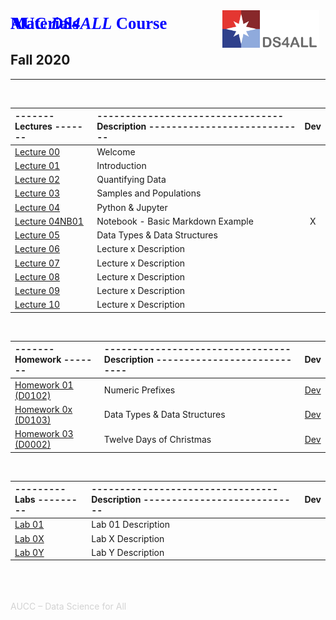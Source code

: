 <img align="right" alt="DS4ALL Logo" src="images/ds4all_logo_3100x1200.png" style="width:155.00px; margin:10px; "/><br><p align="left" style='color:blue; font-family:"Cambria"; font-size:20pt; margin:0; line-height:0.0; padding-bottom:0; padding-top:0; text-align:left; page-break-after:avoid; font-weight:700; '>AUC <i>DS4ALL</i> Course Materials</p><br>



## **Fall 2020**
---
<br>

| ------- Lectures ------- | --------------------------------- Description ---------------------------- | Dev |
| :---                     | :---                                                                       | :---: |
| [Lecture 00](https://drive.google.com/open?id=13joPPmWLTAqJCo-zUI6cbn0IccWusse9g0En1ts3s94) | Welcome | |
| [Lecture 01](https://drive.google.com/open?id=1RJy-AVEBI7gqMWzBzu5CnHb-sDNF5n6f5Pdw2El1kkM) | Introduction | |
| [Lecture 02](https://drive.google.com/open?id=1td9AUUfTN1b3vONMbjE3NoMHhUYSilXH-Pj88-t4NvY)| Quantifying Data | |
| [Lecture 03](https://drive.google.com/open?id=1yp8tSBwXrzorp3i6yILP7ZIwC8tr69xcflvd4SP9vdk) | Samples and Populations | |
| [Lecture 04](https://drive.google.com/open?id=12DhdDRQTDEr1ya9v0YPZzOXWgZj0dI5iXOKSsevjyVQ) | Python & Jupyter | |
| [Lecture 04NB01](lectures/basic_md_example.ipynb) | Notebook - Basic Markdown Example | X |
| [Lecture 05](https://drive.google.com/open?id=1aiGy14iEP0g83Bn8nKcOfGsE0xv9zsGWFEcOx22a_CQ) | Data Types & Data Structures | |
| [Lecture 06](link) | Lecture x Description | |
| [Lecture 07](link) | Lecture x Description | |
| [Lecture 08](link) | Lecture x Description | |
| [Lecture 09](link) | Lecture x Description | |
| [Lecture 10](link) | Lecture x Description | |

<br>

| ------- Homework ------- | --------------------------------- Description ---------------------------- | Dev |
| :---                     | :---                                                                       | :---: |
| [Homework 01 (D0102)](http://ds4all-jh.auccs.net/hub/user-redirect/git-pull?repo=https://github.com/ds4all/Fa2020&urlpath=lab/tree/Fa2020/assignments/D0102-numeric_prefixes/D0102-numeric_prefixes.ipynb) | Numeric Prefixes | [Dev](../../Course-Materials/Fa2020/assignments/D0102-numeric_prefixes/D0102-numeric_prefixes.ipynb) |
| [Homework 0x (D0103)](http://ds4all-jh.auccs.net/hub/user-redirect/git-pull?repo=https://github.com/ds4all/Fa2020&urlpath=lab/tree/Fa2020/assignments/D0103-data_types_and_structures/D0103-data_types_and_structures.ipynb) | Data Types & Data Structures | [Dev](../../Course-Materials/Fa2020/assignments/D0103-data_types_and_structures/D0103-data_types_and_structures.ipynb) |
| [Homework 03 (D0002)](http://ds4all-jh.auccs.net/hub/user-redirect/git-pull?repo=https://github.com/ds4all/Fa2020&urlpath=lab/tree/Fa2020/assignments/D0002-twelve_days_of_christmas/D0002-twelve_days_of_christmas.ipynb) | Twelve Days of Christmas | [Dev](../../Course-Materials/Fa2020/assignments/D0002-twelve_days_of_christmas/D0002-twelve_days_of_christmas.ipynb) |

<br>

| --------- Labs --------- | --------------------------------- Description ---------------------------- | Dev |
| :---                     | :---                                                                       | :---: |
| [Lab 01](link)      | Lab 01 Description | |
| [Lab 0X](link)      | Lab X Description | |
| [Lab 0Y](link)      | Lab Y Description | |





<br><br><br>
<span style="color:lightgray">AUCC –  Data Science for All</span>
